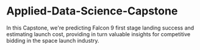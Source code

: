 # Applied-Data-Science-Capstone
In this Capstone, we're predicting Falcon 9 first stage landing success and estimating launch cost, providing in turn valuable insights for competitive bidding in the space launch industry.
